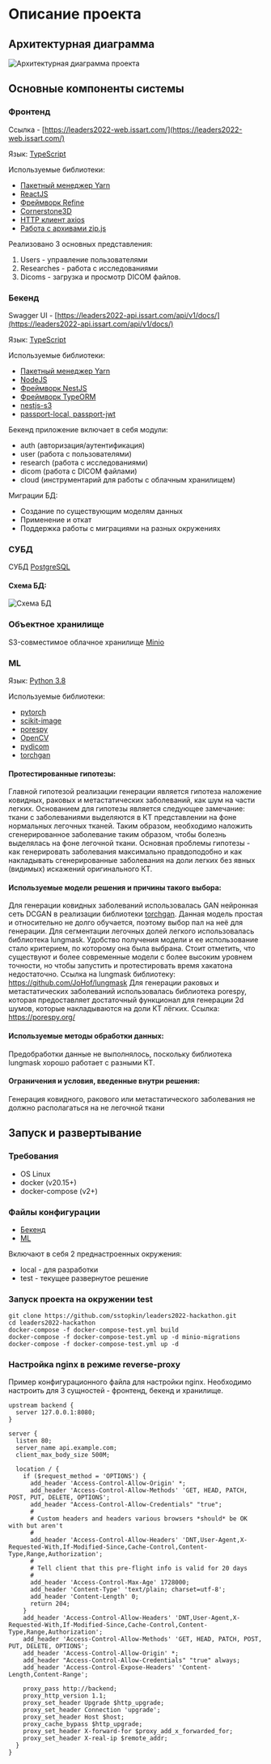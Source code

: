 # Описание проекта

## Архитектурная диаграмма

![Архитектурная диаграмма проекта](docs/arch.png "Архитектурная диаграмма проекта")

## Основные компоненты системы

### Фронтенд
Ссылка - [https://leaders2022-web.issart.com/](https://leaders2022-web.issart.com/)

Язык: [TypeScript](https://www.typescriptlang.org/)

Используемые библиотеки:
- [Пакетный менеджер Yarn](https://yarnpkg.com/)
- [ReactJS](https://reactjs.org/)
- [Фреймворк Refine](https://refine.dev/)
- [Cornerstone3D](https://www.cornerstonejs.org/)
- [HTTP клиент axios](https://axios-http.com/ru/docs/intro)
- [Работа с архивами zip.js](https://gildas-lormeau.github.io/zip.js/)

Реализовано 3 основных представления:

1. Users - управление пользователями
2. Researches - работа с исследованиями
3. Dicoms - загрузка и просмотр DICOM файлов.

### Бекенд

Swagger UI - [https://leaders2022-api.issart.com/api/v1/docs/](https://leaders2022-api.issart.com/api/v1/docs/)

Язык: [TypeScript](https://www.typescriptlang.org/)

Используемые библиотеки:
- [Пакетный менеджер Yarn](https://yarnpkg.com/)
- [NodeJS](https://nodejs.org/en/)
- [Фреймворк NestJS](https://nestjs.com/)
- [Фреймворк TypeORM](https://typeorm.io/)
- [nestjs-s3](https://github.com/svtslv/nestjs-s3#readme)
- [passport-local, passport-jwt](https://www.passportjs.org/)

Бекенд приложение включает в себя модули:
- auth (авторизация/аутентификация)
- user (работа с пользователями)
- research (работа с исследованиями)
- dicom (работа с DICOM файлами)
- cloud (инструментарий для работы с облачным хранилищем)

Миграции БД:
- Создание по существующим моделям данных
- Применение и откат
- Поддержка работы с миграциями на разных окружениях

### СУБД
СУБД [PostgreSQL](https://www.postgresql.org/)

#### Схема БД:
![Схема БД](docs/db.png "Схема БД")

### Объектное хранилище
S3-совместимое облачное хранилище [Minio](https://min.io/)


### ML

Язык: [Python 3.8](https://www.python.org/)

Используемые библиотеки:
- [pytorch](https://pytorch.org/)
- [scikit-image](https://scikit-image.org/)
- [porespy](https://porespy.org/)
- [OpenCV](OpenCV)
- [pydicom](https://pydicom.github.io/)
- [torchgan](https://github.com/torchgan/torchgan)

#### Протестированные гипотезы:
Главной гипотезой реализации генерации является гипотеза наложение ковидных, раковых и метастатических заболеваний, как шум на части легких. Основанием для гипотезы является следующее замечание: ткани с заболеваниями выделяются в КТ представлении на фоне нормальных легочных тканей. Таким образом, необходимо наложить сгенерированное заболевание таким образом, чтобы болезнь выделялась на фоне легочной ткани. Основная проблемы гипотезы - как генерировать заболевания максимально правдоподобно и как накладывать сгенерированные заболевания на доли легких без явных (видимых) искажений оригинального КТ.

#### Используемые модели решения и причины такого выбора:
Для генерации ковидных заболеваний использовалась GAN нейронная сеть DCGAN в реализации библиотеки [torchgan](https://github.com/torchgan/torchgan). Данная модель простая и относительно не долго обучается, поэтому выбор пал на неё для генерации.
Для сегментации легочных долей легкого использовалась библиотека lungmask. Удобство получения модели и ее использование стало критерием, по которому она была выбрана. Стоит отметить, что существуют и более современные модели с более высоким  уровнем точности, но чтобы запустить и протестировать время хакатона недостаточно. Ссылка на lungmask библиотеку: https://github.com/JoHof/lungmask
Для генерации раковых и метастатических заболеваний использовалась библиотека porespy, которая предоставляет достаточный функционал для генерации 2d шумов, которые накладываются на доли КТ лёгких. Ссылка: https://porespy.org/

#### Используемые методы обработки данных:
Предобработки данные не выполнялось, поскольку библиотека lungmask хорошо работает с разными КТ.

#### Ограничения и условия, введенные внутри решения:
Генерация ковидного, ракового или метастатического заболевания не должно располагаться на не легочной ткани


## Запуск и развертывание

### Требования

- OS Linux
- docker (v20.15+)
- docker-compose (v2+)

### Файлы конфигурации

- [Бекенд](backend/ops-tools/environments)
- [ML](generator/ops-tools/environments)

Включают в себя 2 преднастроенных окружения:
- local - для разработки
- test - текущее развернутое решение


### Запуск проекта на окружении test

```
git clone https://github.com/sstopkin/leaders2022-hackathon.git
cd leaders2022-hackathon
docker-compose -f docker-compose-test.yml build
docker-compose -f docker-compose-test.yml up -d minio-migrations
docker-compose -f docker-compose-test.yml up -d
```

### Настройка nginx в режиме reverse-proxy

Пример конфигурационного файла для настройки nginx. Необходимо настроить для 3 сущностей - фронтенд, бекенд и хранилище.
```
upstream backend {
  server 127.0.0.1:8080;
}

server {
  listen 80;
  server_name api.example.com;
  client_max_body_size 500M;

  location / {
    if ($request_method = 'OPTIONS') {
      add_header 'Access-Control-Allow-Origin' *;
      add_header 'Access-Control-Allow-Methods' 'GET, HEAD, PATCH, POST, PUT, DELETE, OPTIONS';
      add_header "Access-Control-Allow-Credentials" "true";
      #
      # Custom headers and headers various browsers *should* be OK with but aren't
      #
      add_header 'Access-Control-Allow-Headers' 'DNT,User-Agent,X-Requested-With,If-Modified-Since,Cache-Control,Content-Type,Range,Authorization';
      #
      # Tell client that this pre-flight info is valid for 20 days
      #
      add_header 'Access-Control-Max-Age' 1728000;
      add_header 'Content-Type' 'text/plain; charset=utf-8';
      add_header 'Content-Length' 0;
      return 204;
    }
    add_header 'Access-Control-Allow-Headers' 'DNT,User-Agent,X-Requested-With,If-Modified-Since,Cache-Control,Content-Type,Range,Authorization';
    add_header 'Access-Control-Allow-Methods' 'GET, HEAD, PATCH, POST, PUT, DELETE, OPTIONS';
    add_header 'Access-Control-Allow-Origin' *;
    add_header "Access-Control-Allow-Credentials" "true" always;
    add_header 'Access-Control-Expose-Headers' 'Content-Length,Content-Range';

    proxy_pass http://backend;
    proxy_http_version 1.1;
    proxy_set_header Upgrade $http_upgrade;
    proxy_set_header Connection 'upgrade';
    proxy_set_header Host $host;
    proxy_cache_bypass $http_upgrade;
    proxy_set_header X-forward-for $proxy_add_x_forwarded_for;
    proxy_set_header X-real-ip $remote_addr;
  }
}
```
